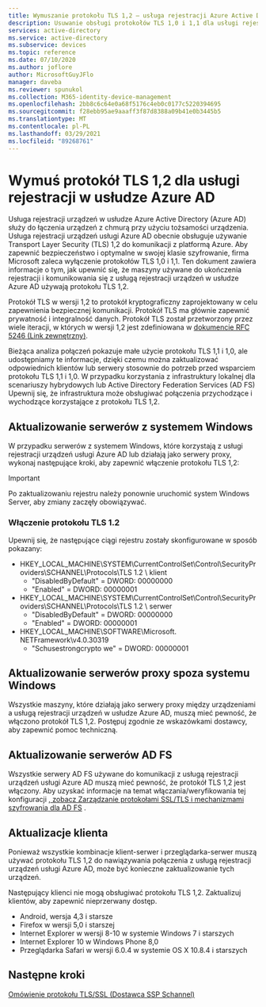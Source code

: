 ```yaml
---
title: Wymuszanie protokołu TLS 1,2 — usługa rejestracji Azure Active Directory
description: Usuwanie obsługi protokołów TLS 1,0 i 1,1 dla usługi rejestracji urządzeń w usłudze Azure AD
services: active-directory
ms.service: active-directory
ms.subservice: devices
ms.topic: reference
ms.date: 07/10/2020
ms.author: joflore
author: MicrosoftGuyJFlo
manager: daveba
ms.reviewer: spunukol
ms.collection: M365-identity-device-management
ms.openlocfilehash: 2bb8c6c64e0a68f5176c4eb0c0177c5220394695
ms.sourcegitcommit: f28ebb95ae9aaaff3f87d8388a09b41e0b3445b5
ms.translationtype: MT
ms.contentlocale: pl-PL
ms.lasthandoff: 03/29/2021
ms.locfileid: "89268761"
---
```

# <a name="enforce-tls-12-for-the-azure-ad-registration-service"></a>Wymuś protokół TLS 1,2 dla usługi rejestracji w usłudze Azure AD

Usługa rejestracji urządzeń w usłudze Azure Active Directory (Azure AD) służy do łączenia urządzeń z chmurą przy użyciu tożsamości urządzenia. Usługa rejestracji urządzeń usługi Azure AD obecnie obsługuje używanie Transport Layer Security (TLS) 1,2 do komunikacji z platformą Azure. Aby zapewnić bezpieczeństwo i optymalne w swojej klasie szyfrowanie, firma Microsoft zaleca wyłączenie protokołów TLS 1,0 i 1,1. Ten dokument zawiera informacje o tym, jak upewnić się, że maszyny używane do ukończenia rejestracji i komunikowania się z usługą rejestracji urządzeń w usłudze Azure AD używają protokołu TLS 1,2.

Protokół TLS w wersji 1,2 to protokół kryptograficzny zaprojektowany w celu zapewnienia bezpiecznej komunikacji. Protokół TLS ma głównie zapewnić prywatność i integralność danych. Protokół TLS został przetworzony przez wiele iteracji, w których w wersji 1,2 jest zdefiniowana w [dokumencie RFC 5246 (Link zewnętrzny)](https://tools.ietf.org/html/rfc5246).

Bieżąca analiza połączeń pokazuje małe użycie protokołu TLS 1,1 i 1,0, ale udostępniamy te informacje, dzięki czemu można zaktualizować odpowiednich klientów lub serwery stosownie do potrzeb przed wsparciem protokołu TLS 1,1 i 1,0. W przypadku korzystania z infrastruktury lokalnej dla scenariuszy hybrydowych lub Active Directory Federation Services (AD FS) Upewnij się, że infrastruktura może obsługiwać połączenia przychodzące i wychodzące korzystające z protokołu TLS 1,2.

## <a name="update-windows-servers"></a>Aktualizowanie serwerów z systemem Windows

W przypadku serwerów z systemem Windows, które korzystają z usługi rejestracji urządzeń usługi Azure AD lub działają jako serwery proxy, wykonaj następujące kroki, aby zapewnić włączenie protokołu TLS 1,2:

> [!IMPORTANT]
> Po zaktualizowaniu rejestru należy ponownie uruchomić system Windows Server, aby zmiany zaczęły obowiązywać.

### <a name="enable-tls-12"></a>Włączenie protokołu TLS 1.2

Upewnij się, że następujące ciągi rejestru zostały skonfigurowane w sposób pokazany:

- HKEY_LOCAL_MACHINE\SYSTEM\CurrentControlSet\Control\SecurityProviders\SCHANNEL\Protocols\TLS 1.2 \ klient
  - "DisabledByDefault" = DWORD: 00000000
  - "Enabled" = DWORD: 00000001
- HKEY_LOCAL_MACHINE\SYSTEM\CurrentControlSet\Control\SecurityProviders\SCHANNEL\Protocols\TLS 1.2 \ serwer
  - "DisabledByDefault" = DWORD: 00000000
  - "Enabled" = DWORD: 00000001
- HKEY_LOCAL_MACHINE\SOFTWARE\Microsoft\. NETFramework\v4.0.30319
  - "Schusestrongcrypto we" = DWORD: 00000001

## <a name="update-non-windows-proxies"></a>Aktualizowanie serwerów proxy spoza systemu Windows

Wszystkie maszyny, które działają jako serwery proxy między urządzeniami a usługą rejestracji urządzeń w usłudze Azure AD, muszą mieć pewność, że włączono protokół TLS 1,2. Postępuj zgodnie ze wskazówkami dostawcy, aby zapewnić pomoc techniczną.

## <a name="update-ad-fs-servers"></a>Aktualizowanie serwerów AD FS

Wszystkie serwery AD FS używane do komunikacji z usługą rejestracji urządzeń usługi Azure AD muszą mieć pewność, że protokół TLS 1,2 jest włączony. Aby uzyskać informacje na temat włączania/weryfikowania tej konfiguracji [, zobacz Zarządzanie protokołami SSL/TLS i mechanizmami szyfrowania dla AD FS](/windows-server/identity/ad-fs/operations/manage-ssl-protocols-in-ad-fs) .

## <a name="client-updates"></a>Aktualizacje klienta

Ponieważ wszystkie kombinacje klient-serwer i przeglądarka-serwer muszą używać protokołu TLS 1,2 do nawiązywania połączenia z usługą rejestracji urządzeń usługi Azure AD, może być konieczne zaktualizowanie tych urządzeń.

Następujący klienci nie mogą obsługiwać protokołu TLS 1,2. Zaktualizuj klientów, aby zapewnić nieprzerwany dostęp.

- Android, wersja 4,3 i starsze
- Firefox w wersji 5,0 i starszej
- Internet Explorer w wersji 8-10 w systemie Windows 7 i starszych
- Internet Explorer 10 w Windows Phone 8,0
- Przeglądarka Safari w wersji 6.0.4 w systemie OS X 10.8.4 i starszych

## <a name="next-steps"></a>Następne kroki

[Omówienie protokołu TLS/SSL (Dostawca SSP Schannel)](/windows-server/security/tls/tls-ssl-schannel-ssp-overview)